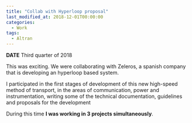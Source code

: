 ```yaml
---
title: "Collab with Hyperloop proposal"
last_modified_at: 2018-12-01T00:00:00
categories:
  - Work
tags:
  - Altran
---
```


**DATE** Third quarter of 2018

This was exciting. We were collaborating with Zeleros, a spanish company that is developing an hyperloop based system. 

I participated in the first stages of development of this new high-speed method of transport, in the areas of communication, power and instrumentation, writing some of the technical documentation, guidelines and proposals for the development

During this time **I was working in 3 projects simultaneously**. 




